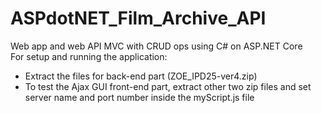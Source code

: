 # ASPdotNET_Film_Archive_API
Web app and web API MVC with CRUD ops using C# on ASP.NET Core
<br/>
For setup and running the application: <br/>
- Extract the files for back-end part (ZOE_IPD25-ver4.zip)
- To test the Ajax GUI front-end part, extract other two zip files and set server name and port number inside the myScript.js file 


